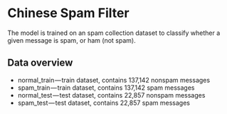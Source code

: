 # Chinese Spam Filter
The model is trained on an spam collection dataset to classify whether a given message is spam, or ham (not spam).

## Data overview
- normal_train — train dataset, contains 137,142 nonspam messages
- spam_train — train dataset, contains 137,142 spam messages
- normal_test — test dataset, contains 22,857 nonspam messages
- spam_test — test dataset, contains 22,857 spam messages
